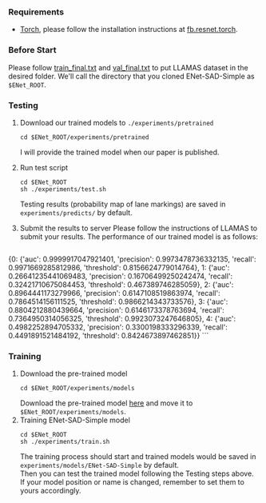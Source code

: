 
### Requirements
- [Torch](http://torch.ch/docs/getting-started.html), please follow the installation instructions at [fb.resnet.torch](https://github.com/facebook/fb.resnet.torch).

### Before Start

Please follow [train_final.txt](./list/train_final.txt) and [val_final.txt](./list/val_final.txt) to put LLAMAS dataset in the desired folder. We'll call the directory that you cloned ENet-SAD-Simple as `$ENet_ROOT`.

### Testing
1. Download our trained models to `./experiments/pretrained`
    ```Shell
    cd $ENet_ROOT/experiments/pretrained
    ```
   I will provide the trained model when our paper is published.

2. Run test script
    ```Shell
    cd $ENet_ROOT
    sh ./experiments/test.sh
    ```
    Testing results (probability map of lane markings) are saved in `experiments/predicts/` by default.

3. Submit the results to server 
    Please follow the instructions of LLAMAS to submit your results.
    The performance of our trained model is as follows:
    ```Shell
 {0: {'auc': 0.9999917047921401,
  	'precision': 0.9973478736332135,
  	'recall': 0.9971669285812986,
  	'threshold': 0.8156624779014764},
  1: {'auc': 0.26641235441069483,
  	'precision': 0.16706499250242474,
  	'recall': 0.32421710675084453,
  	'threshold': 0.467389746285059},
  2: {'auc': 0.8964441173279966,
  	'precision': 0.6147108519863974,
  	'recall': 0.7864514156111525,
  	'threshold': 0.9866214343733576},
  3: {'auc': 0.8804212880439664,
  	'precision': 0.6146173378763694,
  	'recall': 0.7364950314056325,
  	'threshold': 0.9923073247646805},
  4: {'auc': 0.4982252894705332,
  	'precision': 0.3300198333296339,
  	'recall': 0.4491891521484192,
  	'threshold': 0.8424673897462851}}
    ```

### Training
1. Download the pre-trained model
    ```Shell
    cd $ENet_ROOT/experiments/models
    ```
   Download the pre-trained model [here](https://drive.google.com/open?id=1pIMThIsGn8z8rIs6WgSNzom1H8WVvP5Q) and move it to `$ENet_ROOT/experiments/models`.
2. Training ENet-SAD-Simple model
    ```Shell
    cd $ENet_ROOT
    sh ./experiments/train.sh
    ```
    The training process should start and trained models would be saved in `experiments/models/ENet-SAD-Simple` by default.  
    Then you can test the trained model following the Testing steps above. If your model position or name is changed, remember to set them to yours accordingly.

